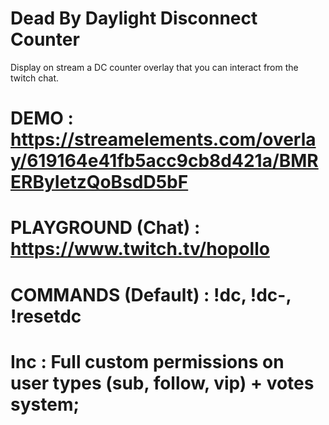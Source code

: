 # Dead By Daylight Disconnect Counter
Display on stream a DC counter overlay that you can interact from the twitch chat.  

# DEMO : https://streamelements.com/overlay/619164e41fb5acc9cb8d421a/BMRERByIetzQoBsdD5bF  
# PLAYGROUND (Chat) : https://www.twitch.tv/hopollo  

# COMMANDS (Default) : !dc, !dc-, !resetdc

# Inc :  Full custom permissions on user types (sub, follow, vip) + votes system;
